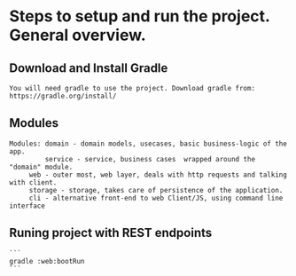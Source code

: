 # Steps to setup and run the project. General overview.

## Download and Install Gradle
	You will need gradle to use the project. Download gradle from: https://gradle.org/install/

## Modules
	Modules: domain - domain models, usecases, basic business-logic of the app.
	         service - service, business cases  wrapped around the "domain" module.
		 web - outer most, web layer, deals with http requests and talking with client.
		 storage - storage, takes care of persistence of the application.
		 cli - alternative front-end to web Client/JS, using command line interface

## Runing project with REST endpoints
	```
	gradle :web:bootRun
	``` 

